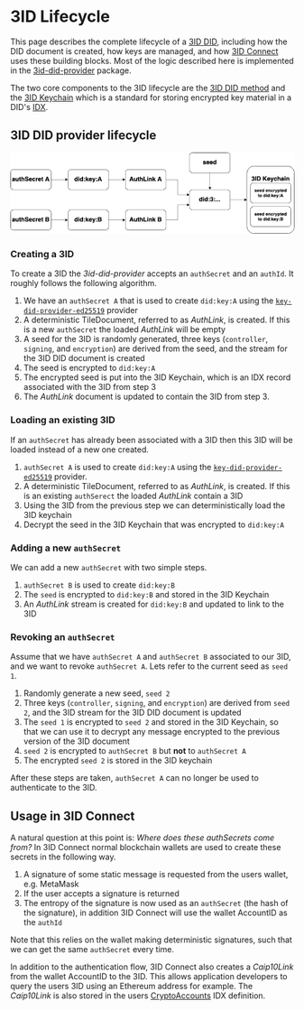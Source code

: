# 3ID Lifecycle

This page describes the complete lifecycle of a [3ID DID](./method.md), including how the DID document is created, how keys are managed, and how [3ID Connect](./3id-connect.md) uses these building blocks. Most of the logic described here is implemented in the [3id-did-provider](./provider.md) package.

The two core components to the 3ID lifecycle are the [3ID DID method](./method.md) and the [3ID Keychain](https://github.com/ceramicnetwork/CIP/blob/main/CIPs/CIP-20/CIP-20.md) which is a standard for storing encrypted key material in a DID's [IDX](../../tools/identity/idx.md).

## 3ID DID provider lifecycle

![3ID DID Provider Lifecycle Diagram](../../images/3id-lifecycle.png)

### Creating a 3ID
To create a 3ID the *3id-did-provider* accepts an `authSecret` and an `authId`. It roughly follows the following algorithm.

1. We have an `authSecret A` that is used to create `did:key:A` using the [`key-did-provider-ed25519`](../key-did/provider.md) provider
1. A deterministic TileDocument, referred to as *AuthLink*, is created. If this is a new `authSecret` the loaded *AuthLink* will be empty
1. A seed for the 3ID is randomly generated, three keys (`controller`, `signing`, and `encryption`) are derived from the seed, and the stream for the 3ID DID document is created
1. The seed is encrypted to `did:key:A`
1. The encrypted seed is put into the 3ID Keychain, which is an IDX record associated with the 3ID from step 3
1. The *AuthLink* document is updated to contain the 3ID from step 3.

### Loading an existing 3ID
If an `authSecret` has already been associated with a 3ID then this 3ID will be loaded instead of a new one created.

1. `authSecret A` is used to create `did:key:A` using the [`key-did-provider-ed25519`](../key-did/provider.md) provider.
1. A deterministic TileDocument, referred to as *AuthLink*, is created. If this is an existing `authSerect` the loaded *AuthLink* contain a 3ID
1. Using the 3ID from the previous step we can deterministically load the 3ID keychain
1. Decrypt the seed in the 3ID Keychain that was encrypted to `did:key:A`

### Adding a new `authSecret`
We can add a new `authSecret` with two simple steps.

1. `authSecret B` is used to create `did:key:B`
1. The `seed` is encrypted to `did:key:B` and stored in the 3ID Keychain
1. An *AuthLink* stream is created for `did:key:B` and updated to link to the 3ID

### Revoking an `authSecret`
Assume that we have `authSecret A` and `authSecret B` associated to our 3ID, and we want to revoke `authSecret A`. Lets refer to the current seed as `seed 1`.

1. Randomly generate a new seed, `seed 2`
1. Three keys (`controller`, `signing`, and `encryption`) are derived from `seed 2`, and the 3ID stream for the 3ID DID document is updated
1. The `seed 1` is encrypted to `seed 2` and stored in the 3ID Keychain, so that we can use it to decrypt any message encrypted to the previous version of the 3ID document
1. `seed 2` is encrypted to `authSecret B` but **not** to `authSecret A`
1. The encrypted `seed 2` is stored in the 3ID keychain

After these steps are taken, `authSecret A` can no longer be used to authenticate to the 3ID.

## Usage in 3ID Connect
A natural question at this point is: *Where does these authSecrets come from?* In 3ID Connect normal blockchain wallets are used to create these secrets in the following way.

1. A signature of some static message is requested from the users wallet, e.g. MetaMask
1. If the user accepts a signature is returned
1. The entropy of the signature is now used as an `authSecret` (the hash of the signature), in addition 3ID Connect will use the wallet AccountID as the `authId`

Note that this relies on the wallet making deterministic signatures, such that we can get the same `authSecret` every time.

In addition to the authentication flow, 3ID Connect also creates a *Caip10Link* from the wallet AccountID to the 3ID. This allows application developers to query the users 3ID using an Ethereum address for example. The *Caip10Link* is also stored in the users [CryptoAccounts](https://github.com/ceramicnetwork/CIP/blob/main/CIPs/CIP-21/CIP-21.md) IDX definition.

